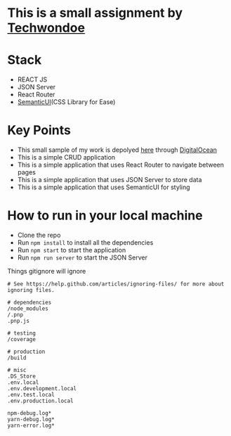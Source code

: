 # This is a small assignment by [Techwondoe](https://www.techwondoe.com/)

# Stack

* REACT JS
* JSON Server
* React Router
* [SemanticUI](https://semantic-ui.com/)(CSS Library for Ease)

# Key Points

* This small sample of my work is depolyed [here]() through [DigitalOcean](https://www.digitalocean.com/)
* This is a simple CRUD application
* This is a simple application that uses React Router to navigate between pages
* This is a simple application that uses JSON Server to store data
* This is a simple application that uses SemanticUI for styling

# How to run in your local machine

* Clone the repo
* Run `npm install` to install all the dependencies
* Run `npm start` to start the application
* Run `npm run server` to start the JSON Server

Things gitignore will ignore
```gitignore
# See https://help.github.com/articles/ignoring-files/ for more about ignoring files.

# dependencies
/node_modules
/.pnp
.pnp.js

# testing
/coverage

# production
/build

# misc
.DS_Store
.env.local
.env.development.local
.env.test.local
.env.production.local

npm-debug.log*
yarn-debug.log*
yarn-error.log*

```